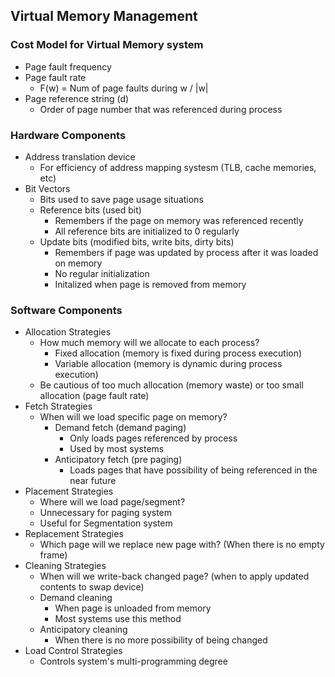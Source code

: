 ## Virtual Memory Management

### Cost Model for Virtual Memory system
- Page fault frequency
- Page fault rate
    - F(w) = Num of page faults during w / |w|
- Page reference string (d)
    - Order of page number that was referenced during process

### Hardware Components
- Address translation device
    - For efficiency of address mapping systesm (TLB, cache memories, etc)
- Bit Vectors
    - Bits used to save page usage situations
    - Reference bits (used bit)
        - Remembers if the page on memory was referenced recently 
        - All reference bits are initialized to 0 regularly
    - Update bits (modified bits, write bits, dirty bits)
        - Remembers if page was updated by process after it was loaded on memory
        - No regular initialization
        - Initalized when page is removed from memory 

### Software Components
- Allocation Strategies
    - How much memory will we allocate to each process?
        - Fixed allocation (memory is fixed during process execution)
        - Variable allocation (memory is dynamic during process execution)
    - Be cautious of too much allocation (memory waste) or too small allocation (page fault rate)
- Fetch Strategies
    - When will we load specific page on memory?
        - Demand fetch (demand paging)
            - Only loads pages referenced by process
            - Used by most systems
        - Anticipatory fetch (pre paging)
            - Loads pages that have possibility of being referenced in the near future
- Placement Strategies
    - Where will we load page/segment?
    - Unnecessary for paging system
    - Useful for Segmentation system 
- Replacement Strategies
    - Which page will we replace new page with? (When there is no empty frame)
- Cleaning Strategies
    - When will we write-back changed page? (when to apply updated contents to swap device)
    - Demand cleaning
        - When page is unloaded from memory
        - Most systems use this method
    - Anticipatory cleaning
        - When there is no more possibility of being changed
- Load Control Strategies
    - Controls system's multi-programming degree